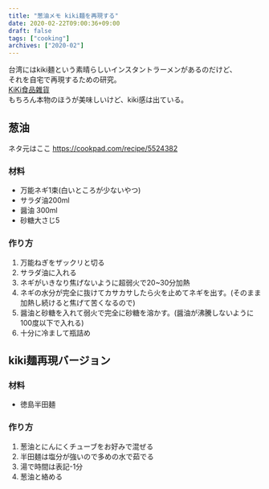 ```yaml
---
title: "葱油メモ kiki麺を再現する"
date: 2020-02-22T09:00:36+09:00
draft: false
tags: ["cooking"]
archives: ["2020-02"]
---
```

台湾にはkiki麺という素晴らしいインスタントラーメンがあるのだけど、   
それを自宅で再現するための研究。   
[KiKi食品雜貨](https://kikifg.com)   
もちろん本物のほうが美味しいけど、kiki感は出ている。

## 葱油
ネタ元はここ https://cookpad.com/recipe/5524382
### 材料
- 万能ネギ1束(白いところが少ないやつ)
- サラダ油200ml
- 醤油 300ml
- 砂糖大さじ5
### 作り方
1. 万能ねぎをザックリと切る
1. サラダ油に入れる
1. ネギがいきなり焦げないように超弱火で20~30分加熱
1. ネギの水分が完全に抜けてカサカサしたら火を止めてネギを出す。(そのまま加熱し続けると焦げて苦くなるので)
1. 醤油と砂糖を入れて弱火で完全に砂糖を溶かす。(醤油が沸騰しないように100度以下で入れる)
1. 十分に冷まして瓶詰め

## kiki麺再現バージョン
### 材料
- 徳島半田麺
### 作り方
1. 葱油とにんにくチューブをお好みで混ぜる
1. 半田麺は塩分が強いので多めの水で茹でる
1. 湯で時間は表記-1分
1. 葱油と絡める 
